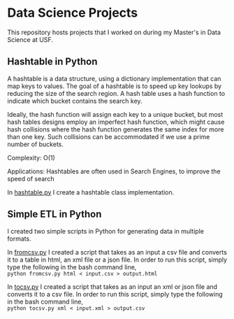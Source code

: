# Data Science Projects

This repository hosts projects that I worked on during my Master's in Data Science at USF. 

## Hashtable in Python

A hashtable is a data structure, using a dictionary implementation that can map keys to values. The goal of a hashtable is to speed up key lookups by reducing the size of the search region. A hash table uses a hash function to indicate which bucket contains the search key.

Ideally, the hash function will assign each key to a unique bucket, but most hash tables designs employ an imperfect hash function, which might cause hash collisions where the hash function generates the same index for more than one key. Such collisions can be accommodated if we use a prime number of buckets.

Complexity: O(1)

Applications: Hashtables are often used in Search Engines, to improve the speed of search 

In [hashtable.py](https://github.com/dsavg/MS-in-Data-Science-Projects/blob/master/hashtable.py) I create a hashtable class implementation. 

## Simple ETL in Python

I created two simple scripts in Python for generating data in multiple formats. 

In [fromcsv.py](https://github.com/dsavg/MS-in-Data-Science-Projects/blob/master/ETL/fromcsv.py) I created a script that takes as an input a csv file and converts it to a table in html, an xml file or a json file. In order to run this script, simply type the following in the bash command line,  
```python fromcsv.py html < input.csv > output.html``` 

In [tocsv.py](https://github.com/dsavg/MS-in-Data-Science-Projects/blob/master/ETL/tocsv.py) I created a script that takes as an input an xml or json file and converts it to a csv file. In order to run this script, simply type the following in the bash command line,  
```python tocsv.py xml < input.xml > output.csv``` 


